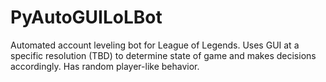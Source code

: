 # PyAutoGUILoLBot
Automated account leveling bot for League of Legends. Uses GUI at a specific resolution (TBD) to determine state of game and makes decisions accordingly. Has random player-like behavior. 
